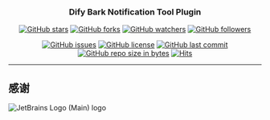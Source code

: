 <h3 align="center">Dify Bark Notification Tool Plugin</h3>
<div align="center">

[![GitHub stars](https://img.shields.io/github/stars/itning/bark-notify.svg?style=social&label=Stars)](https://github.com/itning/bark-notify/stargazers)
[![GitHub forks](https://img.shields.io/github/forks/itning/bark-notify.svg?style=social&label=Fork)](https://github.com/itning/bark-notify/network/members)
[![GitHub watchers](https://img.shields.io/github/watchers/itning/bark-notify.svg?style=social&label=Watch)](https://github.com/itning/bark-notify/watchers)
[![GitHub followers](https://img.shields.io/github/followers/itning.svg?style=social&label=Follow)](https://github.com/itning?tab=followers)


</div>

<div align="center">

[![GitHub issues](https://img.shields.io/github/issues/itning/bark-notify.svg)](https://github.com/itning/bark-notify/issues)
[![GitHub license](https://img.shields.io/github/license/itning/bark-notify.svg)](https://github.com/itning/bark-notify/blob/master/LICENSE)
[![GitHub last commit](https://img.shields.io/github/last-commit/itning/bark-notify.svg)](https://github.com/itning/bark-notify/commits)
[![GitHub repo size in bytes](https://img.shields.io/github/repo-size/itning/bark-notify.svg)](https://github.com/itning/bark-notify)
[![Hits](https://hitcount.itning.com?u=itning&r=bark-notify)](https://github.com/itning/hit-count)

</div>

---

## 感谢

![JetBrains Logo (Main) logo](https://resources.jetbrains.com/storage/products/company/brand/logos/jb_beam.svg)